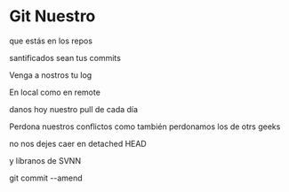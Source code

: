 # Git Nuestro

que estás en los repos

santificados sean tus commits

Venga a nostros tu log

En local como en remote

danos hoy nuestro pull de cada día

Perdona nuestros conflictos como también perdonamos los de otrs geeks

no nos dejes caer en detached HEAD 

y líbranos de SVNN

git commit --amend

